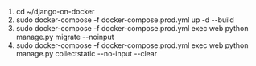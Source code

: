 1. cd ~/django-on-docker
2. sudo docker-compose -f docker-compose.prod.yml up -d --build
3. sudo docker-compose -f docker-compose.prod.yml exec web python manage.py migrate --noinput
4. sudo docker-compose -f docker-compose.prod.yml exec web python manage.py collectstatic --no-input --clear